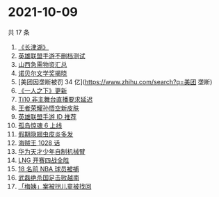 # 2021-10-09

共 17 条

<!-- BEGIN -->
<!-- 最后更新时间 Sat Oct 09 2021 13:11:14 GMT+0800 (China Standard Time) -->

1. [《长津湖》](https://www.zhihu.com/search?q=长津湖)
1. [英雄联盟手游不删档测试](https://www.zhihu.com/search?q=英雄联盟手游)
1. [山西急需物资汇总](https://www.zhihu.com/search?q=山西)
1. [诺贝尔文学奖揭晓](https://www.zhihu.com/search?q=诺贝尔文学奖)
1. [美团因垄断被罚 34 亿](https://www.zhihu.com/search?q=美团 垄断)
1. [《一人之下》更新](https://www.zhihu.com/search?q=一人之下)
1. [Ti10 非主舞台直播要求延迟](https://www.zhihu.com/search?q=ti10直播)
1. [王者荣耀孙悟空新皮肤](https://www.zhihu.com/search?q=孙悟空皮肤)
1. [英雄联盟手游 ID 推荐](https://www.zhihu.com/search?q=英雄联盟手游id)
1. [孤岛惊魂 6 上线](https://www.zhihu.com/search?q=孤岛惊魂6)
1. [假期隐翅虫皮炎多发](https://www.zhihu.com/search?q=隐翅虫)
1. [海贼王 1028 话](https://www.zhihu.com/search?q=海贼王)
1. [华为天才少年自制机械臂](https://www.zhihu.com/search?q=稚晖)
1. [LNG 开赛四战全胜](https://www.zhihu.com/search?q=LNG)
1. [18 名前 NBA 球员被捕](https://www.zhihu.com/search?q=NBA球员被捕)
1. [武磊绝杀国足击败越南](https://www.zhihu.com/search?q=中国男足)
1. [「梅姨」案被拐儿童被找回](https://www.zhihu.com/search?q=梅姨)

<!-- END -->
